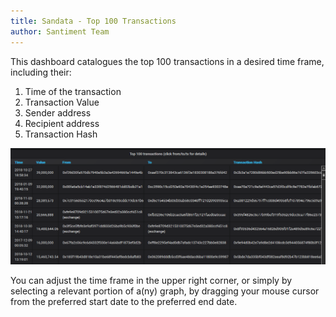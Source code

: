 ```yaml
---
title: Sandata - Top 100 Transactions
author: Santiment Team
---
```


This dashboard catalogues the top 100 transactions in a desired time
frame, including their:

1.  Time of the transaction
2.  Transaction Value
3.  Sender address
4.  Recipient address
5.  Transaction Hash

![](3.png)

You can adjust the time frame in the upper right corner, or simply by
selecting a relevant portion of a(ny) graph, by dragging your mouse
cursor from the preferred start date to the preferred end date.
